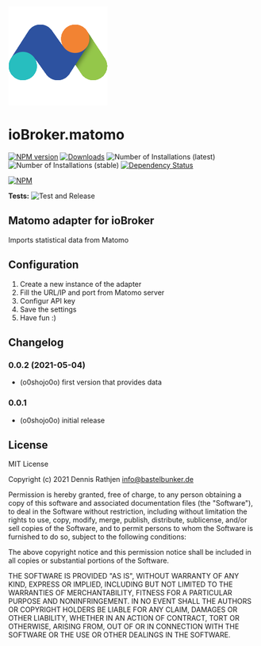 ![Logo](admin/matomo.png)

# ioBroker.matomo

[![NPM version](https://img.shields.io/npm/v/iobroker.matomo.svg)](https://www.npmjs.com/package/iobroker.matomo)
[![Downloads](https://img.shields.io/npm/dm/iobroker.matomo.svg)](https://www.npmjs.com/package/iobroker.matomo)
![Number of Installations (latest)](https://iobroker.live/badges/matomo-installed.svg)
![Number of Installations (stable)](https://iobroker.live/badges/matomo-stable.svg)
[![Dependency Status](https://img.shields.io/david/o0shojo0o/iobroker.matomo.svg)](https://david-dm.org/o0shojo0o/iobroker.matomo)

[![NPM](https://nodei.co/npm/iobroker.matomo.png?downloads=true)](https://nodei.co/npm/iobroker.matomo/)

**Tests:** ![Test and Release](https://github.com/o0shojo0o/ioBroker.matomo/workflows/Test%20and%20Release/badge.svg)

## Matomo adapter for ioBroker

Imports statistical data from Matomo

## Configuration

1. Create a new instance of the adapter
2. Fill the URL/IP and port from Matomo server
3. Configur API key
4. Save the settings
5. Have fun :)

## Changelog

<!--
 https://github.com/AlCalzone/release-script#usage
    npm run release minor -- --all 0.9.8 -> 0.10.0
    npm run release patch -- --all 0.9.8 -> 0.9.9
    npm run release prerelease beta -- --all v0.2.1 -> v0.2.2-beta.0
	Placeholder for the next version (at the beginning of the line):
	### **WORK IN PROGRESS**
-->

### 0.0.2 (2021-05-04)

-   (o0shojo0o) first version that provides data

### 0.0.1

-   (o0shojo0o) initial release

## License

MIT License

Copyright (c) 2021 Dennis Rathjen <info@bastelbunker.de>

Permission is hereby granted, free of charge, to any person obtaining a copy
of this software and associated documentation files (the "Software"), to deal
in the Software without restriction, including without limitation the rights
to use, copy, modify, merge, publish, distribute, sublicense, and/or sell
copies of the Software, and to permit persons to whom the Software is
furnished to do so, subject to the following conditions:

The above copyright notice and this permission notice shall be included in all
copies or substantial portions of the Software.

THE SOFTWARE IS PROVIDED "AS IS", WITHOUT WARRANTY OF ANY KIND, EXPRESS OR
IMPLIED, INCLUDING BUT NOT LIMITED TO THE WARRANTIES OF MERCHANTABILITY,
FITNESS FOR A PARTICULAR PURPOSE AND NONINFRINGEMENT. IN NO EVENT SHALL THE
AUTHORS OR COPYRIGHT HOLDERS BE LIABLE FOR ANY CLAIM, DAMAGES OR OTHER
LIABILITY, WHETHER IN AN ACTION OF CONTRACT, TORT OR OTHERWISE, ARISING FROM,
OUT OF OR IN CONNECTION WITH THE SOFTWARE OR THE USE OR OTHER DEALINGS IN THE
SOFTWARE.
